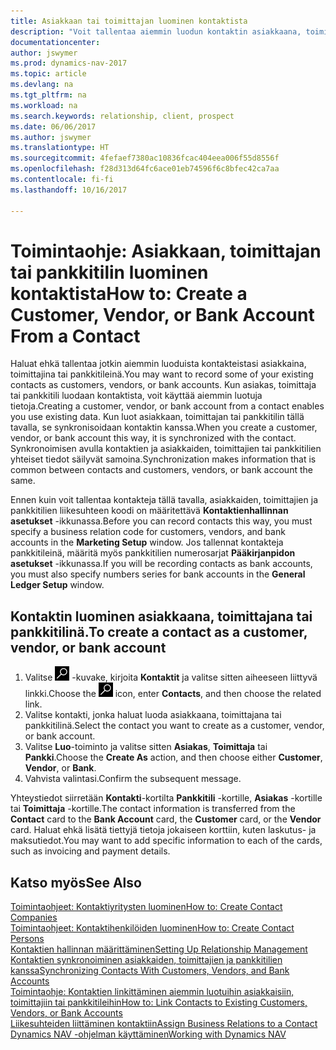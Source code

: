 ```yaml
---
title: Asiakkaan tai toimittajan luominen kontaktista
description: "Voit tallentaa aiemmin luodun kontaktin asiakkaana, toimittajana tai pankkitilinä käyttämällä aiemmin luotuja tietoja ja määrittämällä liikesuhteen."
documentationcenter: 
author: jswymer
ms.prod: dynamics-nav-2017
ms.topic: article
ms.devlang: na
ms.tgt_pltfrm: na
ms.workload: na
ms.search.keywords: relationship, client, prospect
ms.date: 06/06/2017
ms.author: jswymer
ms.translationtype: HT
ms.sourcegitcommit: 4fefaef7380ac10836fcac404eea006f55d8556f
ms.openlocfilehash: f28d313d64fc6ace01eb74596f6c8bfec42ca7aa
ms.contentlocale: fi-fi
ms.lasthandoff: 10/16/2017

---
```

# <a name="how-to-create-a-customer-vendor-or-bank-account-from-a-contact"></a><span data-ttu-id="944a6-103">Toimintaohje: Asiakkaan, toimittajan tai pankkitilin luominen kontaktista</span><span class="sxs-lookup"><span data-stu-id="944a6-103">How to: Create a Customer, Vendor, or Bank Account From a Contact</span></span>
<span data-ttu-id="944a6-104">Haluat ehkä tallentaa jotkin aiemmin luoduista kontakteistasi asiakkaina, toimittajina tai pankkitileinä.</span><span class="sxs-lookup"><span data-stu-id="944a6-104">You may want to record some of your existing contacts as customers, vendors, or bank accounts.</span></span> <span data-ttu-id="944a6-105">Kun asiakas, toimittaja tai pankkitili luodaan kontaktista, voit käyttää aiemmin luotuja tietoja.</span><span class="sxs-lookup"><span data-stu-id="944a6-105">Creating a customer, vendor, or bank account from a contact enables you use existing data.</span></span> <span data-ttu-id="944a6-106">Kun luot asiakkaan, toimittajan tai pankkitilin tällä tavalla, se synkronisoidaan kontaktin kanssa.</span><span class="sxs-lookup"><span data-stu-id="944a6-106">When you create a customer, vendor, or bank account this way, it is synchronized with the contact.</span></span> <span data-ttu-id="944a6-107">Synkronoimisen avulla kontaktien ja asiakkaiden, toimittajien tai pankkitilien yhteiset tiedot säilyvät samoina.</span><span class="sxs-lookup"><span data-stu-id="944a6-107">Synchronization makes information that is common between contacts and customers, vendors, or bank account the same.</span></span>

<span data-ttu-id="944a6-108">Ennen kuin voit tallentaa kontakteja tällä tavalla, asiakkaiden, toimittajien ja pankkitilien liikesuhteen koodi on määritettävä **Kontaktienhallinnan asetukset** -ikkunassa.</span><span class="sxs-lookup"><span data-stu-id="944a6-108">Before you can record contacts this way, you must specify a business relation code for customers, vendors, and bank accounts in the **Marketing Setup** window.</span></span> <span data-ttu-id="944a6-109">Jos tallennat kontakteja pankkitileinä, määritä myös pankkitilien numerosarjat **Pääkirjanpidon asetukset** -ikkunassa.</span><span class="sxs-lookup"><span data-stu-id="944a6-109">If you will be recording contacts as bank accounts, you must also specify numbers series for bank accounts in the **General Ledger Setup** window.</span></span>

## <a name="to-create-a-contact-as-a-customer-vendor-or-bank-account"></a><span data-ttu-id="944a6-110">Kontaktin luominen asiakkaana, toimittajana tai pankkitilinä.</span><span class="sxs-lookup"><span data-stu-id="944a6-110">To create a contact as a customer, vendor, or bank account</span></span>
1. <span data-ttu-id="944a6-111">Valitse ![Etsi sivu tai raportti](media/ui-search/search_small.png "Etsi sivu tai raportti -kuvake") -kuvake, kirjoita **Kontaktit** ja valitse sitten aiheeseen liittyvä linkki.</span><span class="sxs-lookup"><span data-stu-id="944a6-111">Choose the ![Search for Page or Report](media/ui-search/search_small.png "Search for Page or Report icon") icon, enter **Contacts**, and then choose the related link.</span></span>
2. <span data-ttu-id="944a6-112">Valitse kontakti, jonka haluat luoda asiakkaana, toimittajana tai pankkitilinä.</span><span class="sxs-lookup"><span data-stu-id="944a6-112">Select the contact you want to create as a customer, vendor, or bank account.</span></span>
3. <span data-ttu-id="944a6-113">Valitse **Luo**-toiminto ja valitse sitten **Asiakas**, **Toimittaja** tai **Pankki**.</span><span class="sxs-lookup"><span data-stu-id="944a6-113">Choose the **Create As** action, and then choose either **Customer**, **Vendor**, or **Bank**.</span></span>
4. <span data-ttu-id="944a6-114">Vahvista valintasi.</span><span class="sxs-lookup"><span data-stu-id="944a6-114">Confirm the subsequent message.</span></span>

<span data-ttu-id="944a6-115">Yhteystiedot siirretään **Kontakti**-kortilta **Pankkitili** -kortille, **Asiakas** -kortille tai **Toimittaja** -kortille.</span><span class="sxs-lookup"><span data-stu-id="944a6-115">The contact information is transferred from the **Contact** card to the **Bank Account** card, the **Customer** card, or the **Vendor** card.</span></span> <span data-ttu-id="944a6-116">Haluat ehkä lisätä tiettyjä tietoja jokaiseen korttiin, kuten laskutus- ja maksutiedot.</span><span class="sxs-lookup"><span data-stu-id="944a6-116">You may want to add specific information to each of the cards, such as invoicing and payment details.</span></span>

## <a name="see-also"></a><span data-ttu-id="944a6-117">Katso myös</span><span class="sxs-lookup"><span data-stu-id="944a6-117">See Also</span></span>
[<span data-ttu-id="944a6-118">Toimintaohjeet: Kontaktiyritysten luominen</span><span class="sxs-lookup"><span data-stu-id="944a6-118">How to: Create Contact Companies</span></span>](marketing-create-contact-companies.md)  
[<span data-ttu-id="944a6-119">Toimintaohjeet: Kontaktihenkilöiden luominen</span><span class="sxs-lookup"><span data-stu-id="944a6-119">How to: Create Contact Persons</span></span>](marketing-create-contact-persons.md)  
[<span data-ttu-id="944a6-120">Kontaktien hallinnan määrittäminen</span><span class="sxs-lookup"><span data-stu-id="944a6-120">Setting Up Relationship Management</span></span>](marketing-setup-marketing.md)  
[<span data-ttu-id="944a6-121">Kontaktien synkronoiminen asiakkaiden, toimittajien ja pankkitilien kanssa</span><span class="sxs-lookup"><span data-stu-id="944a6-121">Synchronizing Contacts With Customers, Vendors, and Bank Accounts</span></span>](marketing-synchronize-contacts-customers-vendors-bank-accounts.md)  
[<span data-ttu-id="944a6-122">Toimintaohje: Kontaktien linkittäminen aiemmin luotuihin asiakkaisiin, toimittajiin tai pankkitileihin</span><span class="sxs-lookup"><span data-stu-id="944a6-122">How to: Link Contacts to Existing Customers, Vendors, or Bank Accounts</span></span>](marketing-how-link-contact.md)  
[<span data-ttu-id="944a6-123">Liikesuhteiden liittäminen kontaktiin</span><span class="sxs-lookup"><span data-stu-id="944a6-123">Assign Business Relations to a Contact</span></span>](marketing-business-relations.md#AssignBusRelContact)  
[<span data-ttu-id="944a6-124">Dynamics NAV -ohjelman käyttäminen</span><span class="sxs-lookup"><span data-stu-id="944a6-124">Working with Dynamics NAV</span></span>](ui-work-product.md)

